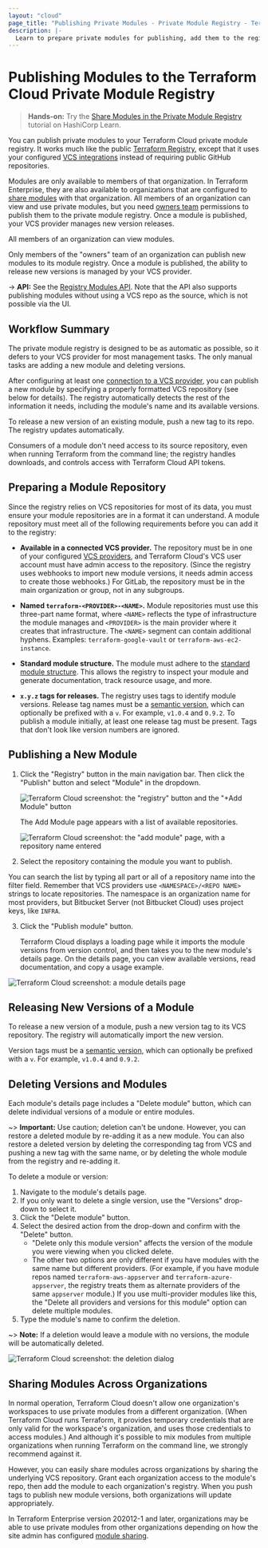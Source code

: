 ```yaml
---
layout: "cloud"
page_title: "Publishing Private Modules - Private Module Registry - Terraform Cloud and Terraform Enterprise"
description: |-
  Learn to prepare private modules for publishing, add them to the registry, and release new versions.
---
```


[vcs]: ../vcs/index.html

# Publishing Modules to the Terraform Cloud Private Module Registry

> **Hands-on:** Try the [Share Modules in the Private Module Registry](https://learn.hashicorp.com/tutorials/terraform/module-private-registry-share) tutorial on HashiCorp Learn.

You can publish private modules to your Terraform Cloud private module registry. It works much like the public [Terraform Registry](/docs/registry/index.html), except that it uses your configured [VCS integrations][vcs] instead of requiring public GitHub repositories.

Modules are only available to members of that organization. In Terraform Enterprise, they are also available to organizations that are configured to [share modules](/docs/enterprise/admin/module-sharing.html) with that organization. All members of an organization can view and use private modules, but you need [owners team](/docs/cloud/users-teams-organizations/permissions.html#organization-owners) permissions to publish them to the private module registry. Once a module is published, your VCS provider manages new version releases.

All members of an organization can view modules.

Only members of the "owners" team of an organization can publish new modules to its module registry. Once a module is published, the ability to release new versions is managed by your VCS provider.

[permissions-citation]: #intentionally-unused---keep-for-maintainers

-> **API:** See the [Registry Modules API](../api/modules.html). Note that the API also supports publishing modules without using a VCS repo as the source, which is not possible via the UI.

## Workflow Summary

The private module registry is designed to be as automatic as possible, so it defers to your VCS provider for most management tasks. The only manual tasks are adding a new module and deleting versions.

After configuring at least one [connection to a VCS provider][vcs], you can publish a new module by specifying a properly formatted VCS repository (see below for details). The registry automatically detects the rest of the information it needs, including the module's name and its available versions.

To release a new version of an existing module, push a new tag to its repo. The registry updates automatically.

Consumers of a module don't need access to its source repository, even when running Terraform from the command line; the registry handles downloads, and controls access with Terraform Cloud API tokens.

## Preparing a Module Repository

Since the registry relies on VCS repositories for most of its data, you must ensure your module repositories are in a format it can understand. A module repository must meet all of the following requirements before you can add it to the registry:

- **Available in a connected VCS provider.** The repository must be in one of
  your configured [VCS providers][vcs], and Terraform Cloud's VCS user account must have admin
  access to the repository. (Since the registry uses webhooks to import new module
  versions, it needs admin access to create those webhooks.) For GitLab, the repository
  must be in the main organization or group, not in any subgroups.

- **Named `terraform-<PROVIDER>-<NAME>`.** Module repositories must use this
  three-part name format, where `<NAME>` reflects the type of infrastructure the
  module manages and `<PROVIDER>` is the main provider where it creates that
  infrastructure. The `<NAME>` segment can contain additional hyphens. Examples:
  `terraform-google-vault` or `terraform-aws-ec2-instance`.

- **Standard module structure.** The module must adhere to the
  [standard module structure](/docs/language/modules/develop/structure.html).
  This allows the registry to inspect your module and generate documentation,
  track resource usage, and more.

- **`x.y.z` tags for releases.** The registry uses tags to identify module
  versions. Release tag names must be a [semantic version](http://semver.org),
  which can optionally be prefixed with a `v`. For example, `v1.0.4` and `0.9.2`.
  To publish a module initially, at least one release tag must be present. Tags
  that don't look like version numbers are ignored.

## Publishing a New Module

1. Click the "Registry" button in the main navigation bar. Then click the "Publish" button and select "Module" in the dropdown.

   ![Terraform Cloud screenshot: the "registry" button and the "+Add Module" button](./images/publish-add-button.png)

   The Add Module page appears with a list of available repositories.

   ![Terraform Cloud screenshot: the "add module" page, with a repository name entered](./images/publish-add-module.png)

2) Select the repository containing the module you want to publish.

You can search the list by typing all part or all of a repository name into the filter field. Remember that VCS providers use `<NAMESPACE>/<REPO NAME>` strings to locate repositories. The namespace is an organization name for most providers, but Bitbucket Server (not Bitbucket Cloud) uses project keys, like `INFRA`.

3) Click the "Publish module" button.

   Terraform Cloud displays a loading page while it imports the module versions from version control, and then takes you to the new module's details page. On the details page, you can view available versions, read documentation, and copy a usage example.

![Terraform Cloud screenshot: a module details page](./images/publish-module-details.png)

## Releasing New Versions of a Module

To release a new version of a module, push a new version tag to its VCS repository. The registry will automatically import the new version.

Version tags must be a [semantic version](http://semver.org), which can optionally be prefixed with a `v`. For example, `v1.0.4` and `0.9.2`.

## Deleting Versions and Modules

Each module's details page includes a "Delete module" button, which can delete individual versions of a module or entire modules.

~> **Important:** Use caution; deletion can't be undone. However, you can restore a deleted module by re-adding it as a new module. You can also restore a deleted version by deleting the corresponding tag from VCS and pushing a new tag with the same name, or by deleting the whole module from the registry and re-adding it.

To delete a module or version:

1. Navigate to the module's details page.
2. If you only want to delete a single version, use the "Versions" drop-down to select it.
3. Click the "Delete module" button.
4. Select the desired action from the drop-down and confirm with the "Delete" button.
   - "Delete only this module version" affects the version of the module you were viewing when you clicked delete.
   - The other two options are only different if you have modules with the same name but different providers. (For example, if you have module repos named `terraform-aws-appserver` and `terraform-azure-appserver`, the registry treats them as alternate providers of the same `appserver` module.) If you use multi-provider modules like this, the "Delete all providers and versions for this module" option can delete multiple modules.
5. Type the module's name to confirm the deletion.

~> **Note:** If a deletion would leave a module with no versions, the module will be automatically deleted.

![Terraform Cloud screenshot: the deletion dialog](./images/publish-delete.png)

## Sharing Modules Across Organizations

In normal operation, Terraform Cloud doesn't allow one organization's workspaces to use private modules from a different organization. (When Terraform Cloud runs Terraform, it provides temporary credentials that are only valid for the workspace's organization, and uses those credentials to access modules.) And although it's possible to mix modules from multiple organizations when running Terraform on the command line, we strongly recommend against it.

However, you can easily share modules across organizations by sharing the underlying VCS repository. Grant each organization access to the module's repo, then add the module to each organization's registry. When you push tags to publish new module versions, both organizations will update appropriately.

In Terraform Enterprise version 202012-1 and later, organizations may be able to use private modules from other organizations depending on how the site admin has configured [module sharing](/docs/enterprise/admin/module-sharing.html).
